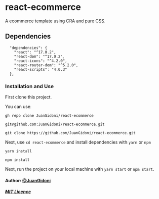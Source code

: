 # <a name="reactecommerce">react-ecommerce</a>
A ecommerce template using CRA and pure CSS.

## <a name="Dependencies">Dependencies</a>

```
  "dependencies": {
    "react": "^17.0.2",
    "react-dom": "^17.0.2",
    "react-icons": "^4.2.0",
    "react-router-dom": "^5.2.0",
    "react-scripts": "4.0.3"
  },
```

### <a name="installanduse">Installation and Use</a>

First clone this project.

You can use:

```
gh repo clone JuanGidoni/react-ecommerce

git@github.com:JuanGidoni/react-ecommerce.git

git clone https://github.com/JuanGidoni/react-ecommerce.git
```

Next, use `cd react-ecommerce` and install dependencies with `yarn` or `npm`

```
yarn install
```

```
npm install
```

Next, run the project on your local machine with `yarn start` or `npm start`.

#### <a name="author">Author: [@JuanGidoni](https://github.com/JuanGidoni)</a>

##### <a name="mitlicence">[MIT Licence](https://github.com/JuanGidoni/shopTemplate/blob/master/LICENSE)</a>
